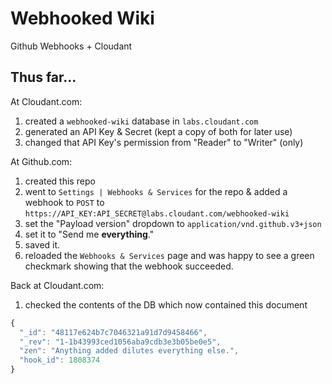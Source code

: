 # Webhooked Wiki

Github Webhooks + Cloudant

## Thus far...

At Cloudant.com:
1. created a `webhooked-wiki` database in `labs.cloudant.com`
2. generated an API Key & Secret (kept a copy of both for later use)
3. changed that API Key's permission from "Reader" to "Writer" (only)

At Github.com:
1. created this repo
2. went to `Settings | Webhooks & Services` for the repo & added a webhook to `POST`
to `https://API_KEY:API_SECRET@labs.cloudant.com/webhooked-wiki`
3. set the "Payload version" dropdown to `application/vnd.github.v3+json`
4. set it to "Send me **everything**."
5. saved it.
6. reloaded the `Webhooks & Services` page and was happy to see a green checkmark
showing that the webhook succeeded.

Back at Cloudant.com:
1. checked the contents of the DB which now contained this document

```javascript
{
  "_id": "48117e624b7c7046321a91d7d9458466",
  "_rev": "1-1b43993ced1056aba9cdb3e3b05be0e5",
  "zen": "Anything added dilutes everything else.",
  "hook_id": 1808374
}
```
